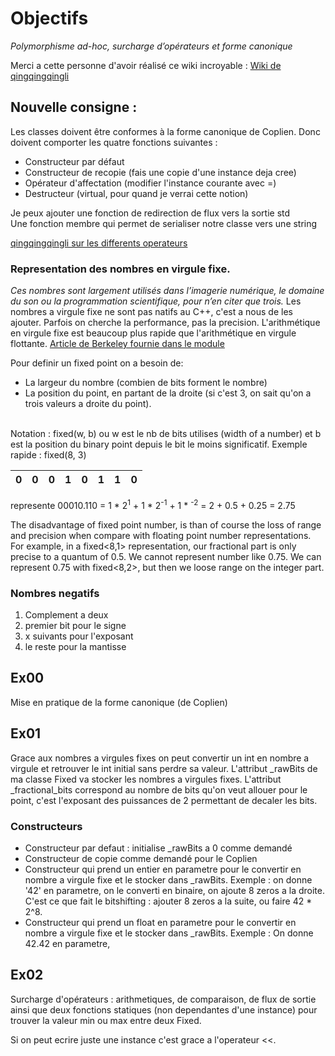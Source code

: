 # Objectifs

*Polymorphisme ad-hoc, surcharge d’opérateurs et forme canonique*

Merci a cette personne d'avoir réalisé ce wiki incroyable : [Wiki de qingqingqingli](https://github.com/qingqingqingli/CPP/tree/main/module02)

## Nouvelle consigne :

Les classes doivent être conformes à la forme canonique de Coplien.
Donc doivent comporter les quatre fonctions suivantes :
- Constructeur par défaut
- Constructeur de recopie (fais une copie d'une instance deja cree)
- Opérateur d'affectation (modifier l'instance courante avec =)
- Destructeur (virtual, pour quand je verrai cette notion)

Je peux ajouter une fonction de redirection de flux vers la sortie std
</br>
Une fonction membre qui permet de serialiser notre classe vers une string

[qingqingqingli sur les differents operateurs](https://github.com/qingqingqingli/CPP/wiki/Module02#operator-overload)

### Representation des nombres en virgule fixe.
*Ces nombres sont largement utilisés dans l’imagerie numérique, le domaine du son ou la programmation scientifique, pour n’en citer que trois.*
Les nombres a virgule fixe ne sont pas natifs au C++, c'est a nous de les ajouter.
Parfois on cherche la performance, pas la precision. L'arithmétique en virgule fixe est beaucoup plus rapide que l'arithmétique en virgule flottante.
[Article de Berkeley fournie dans le module](https://inst.eecs.berkeley.edu//~cs61c/sp06/handout/fixedpt.html)

Pour definir un fixed point on a besoin de:
- La largeur du nombre (combien de bits forment le nombre)
- La position du point, en partant de la droite (si c'est 3, on sait qu'on a trois valeurs a droite du point).
</br>
Notation : fixed(w, b) ou w est le nb de bits utilises (width of a number) et b est la position du binary point depuis le bit le moins significatif.
Exemple rapide : fixed(8, 3)

| 0 | 0 | 0 | 1 | 0 | 1 | 1 | 0 |
|:-:|:-:|:-:|:-:|:-:|:-:|:-:|:-:|


represente 00010.110
= 1 * 2<sup>1</sup> + 1 * 2<sup>-1</sup> + 1 * <sup>-2</sup>
= 2 + 0.5 + 0.25
= 2.75

The disadvantage of fixed point number, is than of course the loss of range and precision when compare with floating point number representations. For example, in a fixed<8,1> representation, our fractional part is only precise to a quantum of 0.5. We cannot represent number like 0.75. We can represent 0.75 with fixed<8,2>, but then we loose range on the integer part.

### Nombres negatifs
1. Complement a deux
2. premier bit pour le signe
3. x suivants pour l'exposant
4. le reste pour la mantisse

## Ex00
Mise en pratique de la forme canonique (de Coplien)

## Ex01
Grace aux nombres a virgules fixes on peut convertir un int en nombre a virgule et retrouver le int initial sans perdre sa valeur.
L'attribut _rawBits de ma classe Fixed va stocker les nombres a virgules fixes.
L'attribut _fractional_bits correspond au nombre de bits qu'on veut allouer pour le point, c'est l'exposant des puissances de 2 permettant de decaler les bits.

### Constructeurs
- Constructeur par defaut : initialise _rawBits a 0 comme demandé
- Constructeur de copie comme demandé pour le Coplien
- Constructeur qui prend un entier en parametre pour le convertir en nombre a virgule fixe et le stocker dans _rawBits. Exemple : on donne '42' en parametre, on le converti en binaire, on ajoute 8 zeros a la droite. C'est ce que fait le bitshifting : ajouter 8 zeros a la suite, ou faire 42 * 2^8.
- Constructeur qui prend un float en parametre pour le convertir en nombre a virgule fixe et le stocker dans _rawBits. Exemple : On donne 42.42 en parametre,



## Ex02
Surcharge d'opérateurs : arithmetiques, de comparaison, de flux de sortie ainsi que deux fonctions statiques (non dependantes d'une instance) pour trouver la valeur min ou max entre deux Fixed.

Si on peut ecrire juste une instance c'est grace a l'operateur <<.
